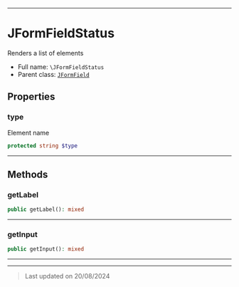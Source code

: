 ***

# JFormFieldStatus

Renders a list of elements



* Full name: `\JFormFieldStatus`
* Parent class: [`JFormField`](./JFormField.md)



## Properties


### type

Element name

```php
protected string $type
```






***

## Methods


### getLabel



```php
public getLabel(): mixed
```












***

### getInput



```php
public getInput(): mixed
```












***


***
> Last updated on 20/08/2024
